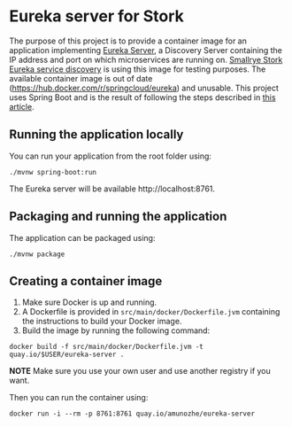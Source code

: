 # Eureka server for Stork 

The purpose of this project is to provide a container image for an application implementing [Eureka Server](https://cloud.spring.io/spring-cloud-netflix/multi/multi_spring-cloud-eureka-server.html), a Discovery Server containing the IP address and port on which microservices are running on.
[Smallrye Stork Eureka service discovery](https://github.com/smallrye/smallrye-stork/tree/main/service-discovery/eureka) is using this image for testing purposes.
The available container image is out of date (https://hub.docker.com/r/springcloud/eureka) and unusable.
This project uses Spring Boot and is the result of following the steps described in [this article](https://dzone.com/articles/spring-cloud-amp-spring-bootimplementing-eureka-se). 

## Running the application locally

You can run your application from the root folder using:
```shell script
./mvnw spring-boot:run
```

The Eureka server will be available http://localhost:8761.

## Packaging and running the application

The application can be packaged using:

```shell script
./mvnw package
```

## Creating a container image

1. Make sure Docker is up and running.
2. A Dockerfile is provided in `src/main/docker/Dockerfile.jvm` containing the instructions to build your Docker image.
3. Build the image by running the following command:

```shell
docker build -f src/main/docker/Dockerfile.jvm -t quay.io/$USER/eureka-server .
```
**NOTE** Make sure you use your own user and use another registry if you want.

Then you can run the container using:

```shell
docker run -i --rm -p 8761:8761 quay.io/amunozhe/eureka-server
```

